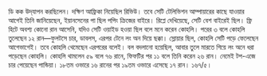 ডি কক উদ্‌যাপন করছিলেন। দক্ষিণ আফ্রিকা নিয়েছিল রিভিউ। তবে সেটি টেলিভিশন আম্পায়ারের কাছে যাওয়ার আগেই তিনি জানিয়েছেন, ইয়ানসেনের পা ছিল পপিং ক্রিজের বাইরে। রিপ্লে দেখিয়েছে, সেটি বেশ বাইরেই ছিল। ফ্রি হিটে অবশ্য কোনো রান আসেনি, যদিও সেটি ওয়াইড হওয়া ছিল বলে মনে করেন কোহলি। পরের ৩ বলে কোহলি তুলেছেন ১২ রান—ফুলটসে চার, ডাবলস, এরপর টেনে লং অন দিয়ে ছক্কা। স্লোয়ার ছিল, কোহলি সেটি পড়ে ফেলেছেন আগেভাগেই। তবে কোহলি থেমেছেন এরপরের বলেই। বল বদলানো হয়েছিল, আবার তুলে মারতে গিয়ে লং অনে ধরা পড়েছেন কোহলি। কোহলি থামলেন ৫৯ বলে ৭৬ রানে, ফিফটির পর ১১ বলে তিনি করেন ২৬ রান। নেমেই টপ-এজে চার পেয়েছেন পান্ডিয়া। ১৮তম ওভারে ১৬ রানের পর ১৯তম ওভারে এসেছে ১৭ রান। ১৬৭/৫।
